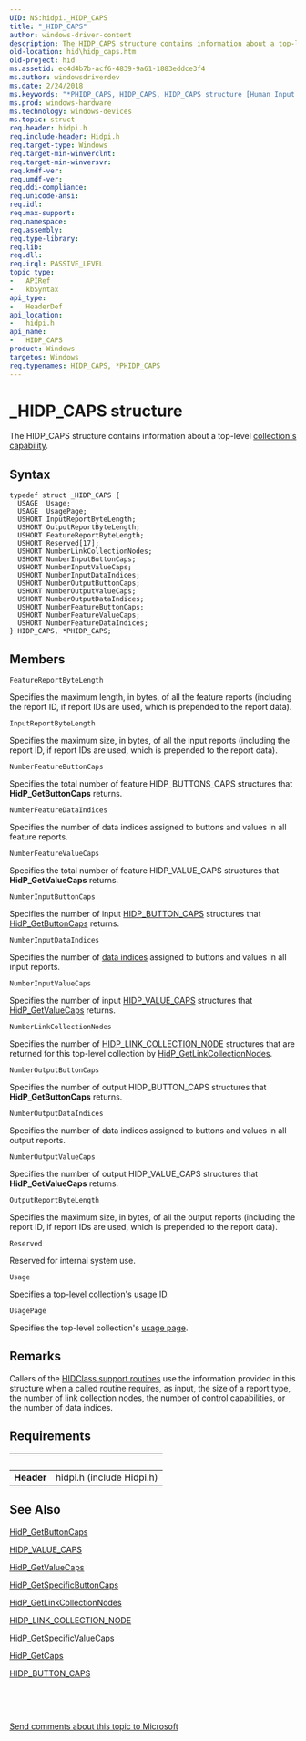 ```yaml
---
UID: NS:hidpi._HIDP_CAPS
title: "_HIDP_CAPS"
author: windows-driver-content
description: The HIDP_CAPS structure contains information about a top-level collection's capability.
old-location: hid\hidp_caps.htm
old-project: hid
ms.assetid: ec4d4b7b-acf6-4839-9a61-1883eddce3f4
ms.author: windowsdriverdev
ms.date: 2/24/2018
ms.keywords: "*PHIDP_CAPS, HIDP_CAPS, HIDP_CAPS structure [Human Input Devices], PHIDP_CAPS, PHIDP_CAPS structure pointer [Human Input Devices], _HIDP_CAPS, hid.hidp_caps, hidpi/HIDP_CAPS, hidpi/PHIDP_CAPS, hidstrct_2ef93e42-2fd2-4dff-87fb-11f1d1342b07.xml"
ms.prod: windows-hardware
ms.technology: windows-devices
ms.topic: struct
req.header: hidpi.h
req.include-header: Hidpi.h
req.target-type: Windows
req.target-min-winverclnt: 
req.target-min-winversvr: 
req.kmdf-ver: 
req.umdf-ver: 
req.ddi-compliance: 
req.unicode-ansi: 
req.idl: 
req.max-support: 
req.namespace: 
req.assembly: 
req.type-library: 
req.lib: 
req.dll: 
req.irql: PASSIVE_LEVEL
topic_type:
-	APIRef
-	kbSyntax
api_type:
-	HeaderDef
api_location:
-	hidpi.h
api_name:
-	HIDP_CAPS
product: Windows
targetos: Windows
req.typenames: HIDP_CAPS, *PHIDP_CAPS
---
```


# _HIDP_CAPS structure
The HIDP_CAPS structure contains information about a top-level <a href="https://msdn.microsoft.com/228fab4f-ff90-43c5-bc68-26b29e8a7dd6">collection's capability</a>.

## Syntax
````
typedef struct _HIDP_CAPS {
  USAGE  Usage;
  USAGE  UsagePage;
  USHORT InputReportByteLength;
  USHORT OutputReportByteLength;
  USHORT FeatureReportByteLength;
  USHORT Reserved[17];
  USHORT NumberLinkCollectionNodes;
  USHORT NumberInputButtonCaps;
  USHORT NumberInputValueCaps;
  USHORT NumberInputDataIndices;
  USHORT NumberOutputButtonCaps;
  USHORT NumberOutputValueCaps;
  USHORT NumberOutputDataIndices;
  USHORT NumberFeatureButtonCaps;
  USHORT NumberFeatureValueCaps;
  USHORT NumberFeatureDataIndices;
} HIDP_CAPS, *PHIDP_CAPS;
````

## Members


`FeatureReportByteLength`

Specifies the maximum length, in bytes, of all the feature reports (including the report ID, if report IDs are used, which is prepended to the report data).

`InputReportByteLength`

Specifies the maximum size, in bytes, of all the input reports (including the report ID, if report IDs are used, which is prepended to the report data).

`NumberFeatureButtonCaps`

Specifies the total number of feature HIDP_BUTTONS_CAPS structures that <b>HidP_GetButtonCaps</b> returns.

`NumberFeatureDataIndices`

Specifies the number of data indices assigned to buttons and values in all feature reports.

`NumberFeatureValueCaps`

Specifies the total number of feature HIDP_VALUE_CAPS structures that <b>HidP_GetValueCaps</b> returns.

`NumberInputButtonCaps`

Specifies the number of input <a href="..\hidpi\ns-hidpi-_hidp_button_caps.md">HIDP_BUTTON_CAPS</a> structures that <a href="..\hidpi\nf-hidpi-hidp_getbuttoncaps.md">HidP_GetButtonCaps</a> returns.

`NumberInputDataIndices`

Specifies the number of <a href="https://msdn.microsoft.com/84577544-515a-4fdc-86e5-518182c6c461">data indices</a> assigned to buttons and values in all input reports.

`NumberInputValueCaps`

Specifies the number of input <a href="..\hidpi\ns-hidpi-_hidp_value_caps.md">HIDP_VALUE_CAPS</a> structures that <a href="..\hidpi\nf-hidpi-hidp_getvaluecaps.md">HidP_GetValueCaps</a> returns.

`NumberLinkCollectionNodes`

Specifies the number of <a href="..\hidpi\ns-hidpi-_hidp_link_collection_node.md">HIDP_LINK_COLLECTION_NODE</a> structures that are returned for this top-level collection by <a href="..\hidpi\nf-hidpi-hidp_getlinkcollectionnodes.md">HidP_GetLinkCollectionNodes</a>.

`NumberOutputButtonCaps`

Specifies the number of output HIDP_BUTTON_CAPS structures that <b>HidP_GetButtonCaps</b> returns.

`NumberOutputDataIndices`

Specifies the number of data indices assigned to buttons and values in all output reports.

`NumberOutputValueCaps`

Specifies the number of output HIDP_VALUE_CAPS structures that <b>HidP_GetValueCaps</b> returns.

`OutputReportByteLength`

Specifies the maximum size, in bytes, of all the output reports (including the report ID, if report IDs are used, which is prepended to the report data).

`Reserved`

Reserved for internal system use.

`Usage`

Specifies a <a href="https://msdn.microsoft.com/dcbee8e3-d03a-45c8-92e4-0897b9f55177">top-level collection's</a> <a href="https://msdn.microsoft.com/84fed314-3554-4291-b51c-734d874a4bab">usage ID</a>.

`UsagePage`

Specifies the top-level collection's <a href="https://msdn.microsoft.com/84fed314-3554-4291-b51c-734d874a4bab">usage page</a>.

## Remarks
Callers of the <a href="https://msdn.microsoft.com/library/windows/hardware/ff538865">HIDClass support routines</a> use the information provided in this structure when a called routine requires, as input, the size of a report type, the number of link collection nodes, the number of control capabilities, or the number of data indices.

## Requirements
| &nbsp; | &nbsp; |
| ---- |:---- |
| **Header** | hidpi.h (include Hidpi.h) |

## See Also

<a href="..\hidpi\nf-hidpi-hidp_getbuttoncaps.md">HidP_GetButtonCaps</a>



<a href="..\hidpi\ns-hidpi-_hidp_value_caps.md">HIDP_VALUE_CAPS</a>



<a href="..\hidpi\nf-hidpi-hidp_getvaluecaps.md">HidP_GetValueCaps</a>



<a href="..\hidpi\nf-hidpi-hidp_getspecificbuttoncaps.md">HidP_GetSpecificButtonCaps</a>



<a href="..\hidpi\nf-hidpi-hidp_getlinkcollectionnodes.md">HidP_GetLinkCollectionNodes</a>



<a href="..\hidpi\ns-hidpi-_hidp_link_collection_node.md">HIDP_LINK_COLLECTION_NODE</a>



<a href="..\hidpi\nf-hidpi-hidp_getspecificvaluecaps.md">HidP_GetSpecificValueCaps</a>



<a href="..\hidpi\nf-hidpi-hidp_getcaps.md">HidP_GetCaps</a>



<a href="..\hidpi\ns-hidpi-_hidp_button_caps.md">HIDP_BUTTON_CAPS</a>



 

 

<a href="mailto:wsddocfb@microsoft.com?subject=Documentation%20feedback [hid\hid]:%20HIDP_CAPS structure%20 RELEASE:%20(2/24/2018)&amp;body=%0A%0APRIVACY STATEMENT%0A%0AWe use your feedback to improve the documentation. We don't use your email address for any other purpose, and we'll remove your email address from our system after the issue that you're reporting is fixed. While we're working to fix this issue, we might send you an email message to ask for more info. Later, we might also send you an email message to let you know that we've addressed your feedback.%0A%0AFor more info about Microsoft's privacy policy, see http://privacy.microsoft.com/en-us/default.aspx." title="Send comments about this topic to Microsoft">Send comments about this topic to Microsoft</a>